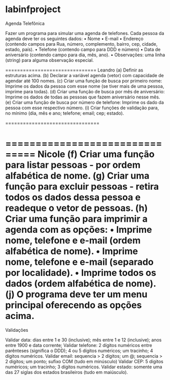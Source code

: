 # labinfproject

Agenda Telefônica

Fazer um programa para simular uma agenda de telefones.
Cada pessoa da agenda deve ter os seguintes dados:
• Nome
• E-mail
• Endereço (contendo campos para Rua, número, complemento, bairro, cep, cidade, estado, paı́s).
• Telefone (contendo campo para DDD e número)
• Data de aniversário (contendo campo para dia, mês, ano).
• Observações: uma linha (string) para alguma observação especial.

===============================
Leandro
(a) Definir as estruturas acima.
(b) Declarar a variável agenda (vetor) com capacidade de agendar até 100 nomes.
(c) Criar uma função de busca por primeiro nome: Imprime os dados da pessoa com esse nome (se tiver mais de uma pessoa, imprime para todas).
(d) Criar uma função de busca por mês de aniversário: Imprime os dados de todas as pessoas que fazem aniversário nesse mês.
(e) Criar uma função de busca por número de telefone: Imprime os dado da pessoa com esse respectivo número.
(i) Criar funções de validação para, no mínimo (dia, mês e ano; telefone; email; cep; estado).

================================

===============================
Nicole
(f) Criar uma função para listar pessoas - por ordem alfabética de nome.
(g) Criar uma função para excluir pessoas - retira todos os dados dessa pessoa e readeque o vetor de pessoas.
(h) Criar uma função para imprimir a agenda com as opções:
      • Imprime nome, telefone e e-mail (ordem alfabética de nome).
      • Imprime nome, telefone e e-mail (separado por localidade).
      • Imprime todos os dados (ordem alfabética de nome).
(j) O programa deve ter um menu principal oferecendo as opções acima.
===============================

Validações

Validar data: dias entre 1 e 30 (inclusive); mês entre 1 e 12 (inclusive); anos entre 1900 e data corrente;
Validar telefone: 2 dígitos numéricos entre parênteses (significa o DDD); 4 ou 5 dígitos numéricos; um tracinho; 4 dígitos numéricos.
Validar email: sequencia > 2 dígitos; um @; sequencia > 2 dígitos; um ponto; sufixo COM (tudo em minúsculo)
Validar CEP: 5 dígitos numéricos; um tracinho; 3 dígitos numéricos.
Validar estado: somente uma das 27 siglas dos estados brasileiros (tudo em maiúsculo).

